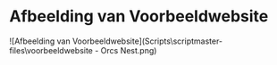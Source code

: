 # Afbeelding van Voorbeeldwebsite

![Afbeelding van Voorbeeldwebsite](Scripts\scriptmaster-files\voorbeeldwebsite - Orcs Nest.png)

